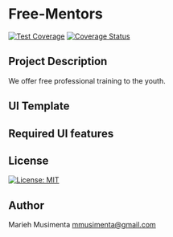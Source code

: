 # Free-Mentors
[![Test Coverage](https://api.codeclimate.com/v1/badges/86bbfd6fc9abdd1ab411/test_coverage)](https://codeclimate.com/github/marieblessed/Free-Mentors/test_coverage) [![Coverage Status](https://coveralls.io/repos/github/marieblessed/Free-Mentors/badge.svg?branch=develop)](https://coveralls.io/github/marieblessed/Free-Mentors?branch=develop)

## Project Description
We offer free professional training to the youth.

## UI Template

## Required  UI features


## License
[![License: MIT](https://img.shields.io/badge/License-MIT-yellow.svg)](https://opensource.org/licenses/MIT)

## Author
Marieh Musimenta
mmusimenta@gmail.com

